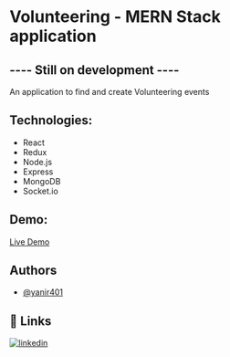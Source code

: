 # Volunteering - MERN Stack application
## ---- Still on development ----

An application to find and create Volunteering events

## Technologies:
- React
- Redux
- Node.js
- Express
- MongoDB
- Socket.io

## Demo:
[Live Demo](https://volunteers-mern-app.onrender.com/)



## Authors

- [@yanir401](https://github.com/yanir401)



## 🔗 Links
[![linkedin](https://img.shields.io/badge/linkedin-0A66C2?style=for-the-badge&logo=linkedin&logoColor=white)](https://www.linkedin.com/in/yanir-itzhak-968991172//)




